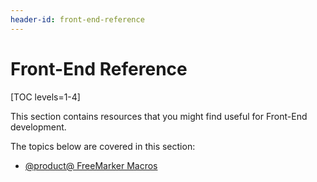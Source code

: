 ```yaml
---
header-id: front-end-reference
---
```


# Front-End Reference

[TOC levels=1-4]

This section contains resources that you might find useful for Front-End 
development. 

The topics below are covered in this section:

- [@product@ FreeMarker Macros](/developer/reference/-/knowledge_base/7-2/product-freemarker-macros)